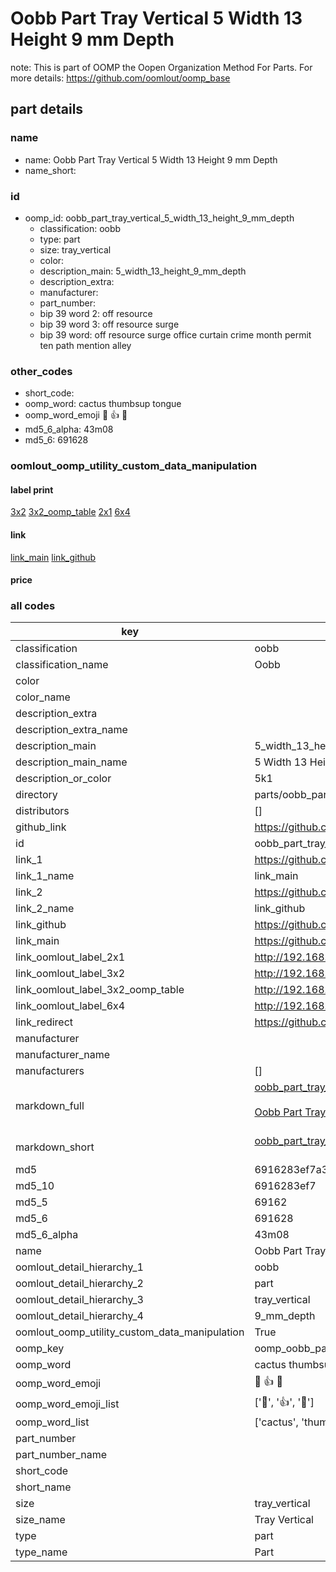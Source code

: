 # Oobb Part Tray Vertical 5 Width 13 Height 9 mm Depth  

note: This is part of OOMP the Oopen Organization Method For Parts. For more details: https://github.com/oomlout/oomp_base

##  part details
  







### name
* name: Oobb Part Tray Vertical 5 Width 13 Height 9 mm Depth
* name_short: 
### id
* oomp_id: oobb_part_tray_vertical_5_width_13_height_9_mm_depth
  * classification: oobb
  * type: part
  * size: tray_vertical
  * color: 
  * description_main: 5_width_13_height_9_mm_depth
  * description_extra: 
  * manufacturer: 
  * part_number: 
  * bip 39 word 2: off resource
  * bip 39 word 3: off resource surge
  * bip 39 word: off resource surge office curtain crime month permit ten path mention alley

### other_codes
* short_code: 
* oomp_word: cactus thumbsup tongue
* oomp_word_emoji :cactus: :thumbsup: :tongue:
* md5_6_alpha: 43m08
* md5_6: 691628






### oomlout_oomp_utility_custom_data_manipulation
#### label print
[3x2](http://192.168.1.245:1112/?label=oomp%2043m08)
[3x2_oomp_table](http://192.168.1.108:1112/?label=oomp%2043m08)
[2x1](http://192.168.1.242:1112/?label=oomp%2043m08)
[6x4](http://192.168.1.55:1112/?label=oomp%2043m08)    

#### link

[link_main](https://github.com/oomlout/oomlout_oomp_version_1_messy/tree/main/parts/oobb_part_tray_vertical_5_width_13_height_9_mm_depth) [link_github](https://github.com/oomlout/oomlout_oomp_version_1_messy/tree/main/parts/oobb_part_tray_vertical_5_width_13_height_9_mm_depth)                             

#### price







### all codes 
| key | value |  
| --- | --- |  
| classification | oobb |  
| classification_name | Oobb |  
| color |  |  
| color_name |  |  
| description_extra |  |  
| description_extra_name |  |  
| description_main | 5_width_13_height_9_mm_depth |  
| description_main_name | 5 Width 13 Height 9 mm Depth |  
| description_or_color | 5k1 |  
| directory | parts/oobb_part_tray_vertical_5_width_13_height_9_mm_depth |  
| distributors | [] |  
| github_link | https://github.com/oomlout/oomlout_oomp_part_src/tree/main/parts/oobb_part_tray_vertical_5_width_13_height_9_mm_depth |  
| id | oobb_part_tray_vertical_5_width_13_height_9_mm_depth |  
| link_1 | https://github.com/oomlout/oomlout_oomp_version_1_messy/tree/main/parts/oobb_part_tray_vertical_5_width_13_height_9_mm_depth |  
| link_1_name | link_main |  
| link_2 | https://github.com/oomlout/oomlout_oomp_version_1_messy/tree/main/parts/oobb_part_tray_vertical_5_width_13_height_9_mm_depth |  
| link_2_name | link_github |  
| link_github | https://github.com/oomlout/oomlout_oomp_version_1_messy/tree/main/parts/oobb_part_tray_vertical_5_width_13_height_9_mm_depth |  
| link_main | https://github.com/oomlout/oomlout_oomp_version_1_messy/tree/main/parts/oobb_part_tray_vertical_5_width_13_height_9_mm_depth |  
| link_oomlout_label_2x1 | http://192.168.1.242:1112/?label=oomp%2043m08 |  
| link_oomlout_label_3x2 | http://192.168.1.245:1112/?label=oomp%2043m08 |  
| link_oomlout_label_3x2_oomp_table | http://192.168.1.108:1112/?label=oomp%2043m08 |  
| link_oomlout_label_6x4 | http://192.168.1.55:1112/?label=oomp%2043m08 |  
| link_redirect | https://github.com/oomlout/oomlout_oomp_version_1_messy/tree/main/parts/oobb_part_tray_vertical_5_width_13_height_9_mm_depth |  
| manufacturer |  |  
| manufacturer_name |  |  
| manufacturers | [] |  
| markdown_full | [oobb_part_tray_vertical_5_width_13_height_9_mm_depth](none)<br>[](none)<br>[Oobb Part Tray Vertical 5 Width 13 Height 9 Mm Depth](none)<br><br> |  
| markdown_short | [oobb_part_tray_vertical_5_width_13_height_9_mm_depth](none)<br><br> |  
| md5 | 6916283ef7a331ecce1b1999b4ade4ca |  
| md5_10 | 6916283ef7 |  
| md5_5 | 69162 |  
| md5_6 | 691628 |  
| md5_6_alpha | 43m08 |  
| name | Oobb Part Tray Vertical 5 Width 13 Height 9 mm Depth |  
| oomlout_detail_hierarchy_1 | oobb |  
| oomlout_detail_hierarchy_2 | part |  
| oomlout_detail_hierarchy_3 | tray_vertical |  
| oomlout_detail_hierarchy_4 | 9_mm_depth |  
| oomlout_oomp_utility_custom_data_manipulation | True |  
| oomp_key | oomp_oobb_part_tray_vertical_5_width_13_height_9_mm_depth |  
| oomp_word | cactus thumbsup tongue |  
| oomp_word_emoji | :cactus: :thumbsup: :tongue: |  
| oomp_word_emoji_list | [':cactus:', ':thumbsup:', ':tongue:'] |  
| oomp_word_list | ['cactus', 'thumbsup', 'tongue'] |  
| part_number |  |  
| part_number_name |  |  
| short_code |  |  
| short_name |  |  
| size | tray_vertical |  
| size_name | Tray Vertical |  
| type | part |  
| type_name | Part |  

